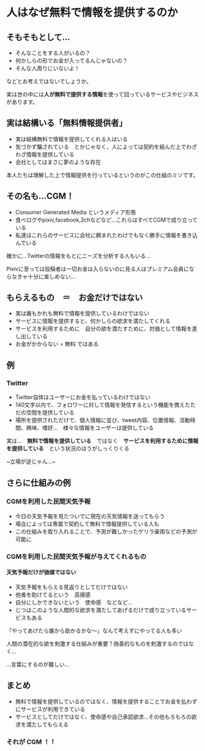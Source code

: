 # 人はなぜ無料で情報を提供するのか

## そもそもとして…
- そんなことをする人がいるの？
- 何かしらの形でお金が入ってるんじゃないの？
- そんな人周りにいないよ！

などとお考えではないでしょうか。

実は世の中には**人が無料で提供する情報**を使って回っているサービスやビジネスがあります。

## 実は結構いる「無料情報提供者」
- 実は結構無料で情報を提供してくれる人はいる
- 気づかず騙されている　とかじゃなく、人によっては契約を結んだ上でわざわざ情報を提供している
- 会社としてはまさに夢のような存在

本人たちは理解した上で情報提供を行っているというのがこの仕組のミソです。

## その名も…CGM！
- Consumer Generated Media というメディア形態
- 食べログやpixiv,facebook,2chなどなど…これらはすべてCGMで成り立っている
- 私達はこれらのサービスに会社に頼まれたわけでもなく勝手に情報を書き込んでいる

確かに…Twitterの情報をもとにニーズを分析する人もいる…

Pixivに至っては投稿者は一切お金は入らないのに見る人はプレミアム会員にならなきゃ十分に楽しめない…

## もらえるもの　＝　お金だけではない
- 実は誰もかれも無料で情報を提供しているわけではない
- サービスに情報を提供すると、何かしらの欲求を満たしてくれる
- サービスを利用するために　自分の欲を満たすために、対価として情報を差し出している
- お金がかからない = 無料 ではある

## 例
### Twitter
- Twitter自体はユーザーにお金を払っているわけではない
- 140文字以内で、フォロワーに対して情報を発信するという機能を携えたただの空間を提供している
- 場所を提供されただけで、個人情報に並び、tweet内容、位置情報、活動時間、興味、嗜好…　様々な情報をユーザーは提供している

実は…　**無料で情報を提供している**　ではなく　**サービスを利用するために情報を提供している**　という状況のほうがしっくりくる

~立場が逆じゃん…~

## さらに仕組みの例
### CGMを利用した民間天気予報
- 今日の天気予報を見たついでに現在の天気情報を送ってもらう
- 場合によっては専属で契約して無料で情報提供している人も
- この仕組みを取り入れることで、予測が難しかったゲリラ豪雨などの予測が可能に

### CGMを利用した民間天気予報が与えてくれるもの
#### 天気予報だけが価値ではない
- 天気予報をもらえる見返りとしてだけではない
- 他者を助けてるという　高揚感
- 自分にしかできないという　使命感　などなど…
- じつはこのような人間的な欲求を満たしてあげるだけで成り立っているサービスもある

「やってあげたら誰から助かるかな～」なんて考えずにやってる人も多い　

人間の潜在的な欲を刺激する仕組みが重要？偽善的なものを刺激するのではなく…

…言葉にするのが難しい…

## まとめ
- 無料で情報を提供しているのではなく、情報を提供することでお金を払わずにサービスが利用できている
- サービスとしてだけではなく、使命感や自己承認欲求…その他もろもろの欲求を満たしてもらえる

### それが CGM ！！
